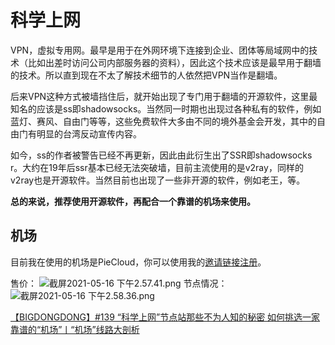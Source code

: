 # 科学上网

VPN，虚拟专用网。最早是用于在外网环境下连接到企业、团体等局域网中的技术（比如出差时访问公司内部服务器的资料），因此这个技术应该是最早用于翻墙的技术。所以直到现在不太了解技术细节的人依然把VPN当作是翻墙。

后来VPN这种方式被墙挡住后，就开始出现了专门用于翻墙的开源软件，这里最知名的应该是ss即shadowsocks。当然同一时期也出现过各种私有的软件，例如蓝灯、赛风、自由门等等，这些免费软件大多由不同的境外基金会开发，其中的自由门有明显的台湾反动宣传内容。

如今，ss的作者被警告已经不再更新，因此由此衍生出了SSR即shadowsocks r。大约在19年后ssr基本已经无法突破墙，目前主流使用的是v2ray，同样的v2ray也是开源软件。当然目前也出现了一些非开源的软件，例如老王，等。

**总的来说，推荐使用开源软件，再配合一个靠谱的机场来使用。**

## 机场
目前我在使用的机场是PieCloud，你可以使用我的[邀请链接注册](https://speedpie.net/auth/register?code=55IS)。


售价：
![截屏2021-05-16 下午2.57.41.png](https://i.loli.net/2021/05/16/hi1VQuL3kaB5Ujv.png)
节点情况：
![截屏2021-05-16 下午2.58.36.png](https://i.loli.net/2021/05/16/j4tmZExfaoHXq7n.png)

[【BIGDONGDONG】#139 “科学上网”节点站那些不为人知的秘密 如何挑选一家靠谱的“机场”丨“机场”线路大剖析](https://www.youtube.com/watch?v=zUKN8gqCLMU)